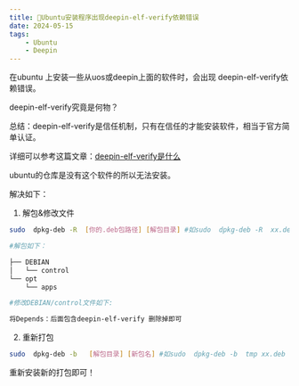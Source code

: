 ```yaml
---
title: 🧚Ubuntu安装程序出现deepin-elf-verify依赖错误
date: 2024-05-15
tags: 
    - Ubuntu
    - Deepin
---
```


在ubuntu 上安装一些从uos或deepin上面的软件时，会出现 deepin-elf-verify依赖错误。

deepin-elf-verify究竟是何物？

总结：deepin-elf-verify是信任机制，只有在信任的才能安装软件，相当于官方简单认证。

详细可以参考这篇文章：[deepin-elf-verify是什么](https://zhul.in/2021/11/20/what-is-deepin-elf-verify/)

ubuntu的仓库是没有这个软件的所以无法安装。

<!--more-->

解决如下：

1. 解包&修改文件

```sh
sudo  dpkg-deb -R  [你的.deb包路径] [解包目录] #如sudo  dpkg-deb -R  xx.deb tmp

#解包如下：

├── DEBIAN
│   └── control
└── opt
    └── apps

#修改DEBIAN/control文件如下:

将Depends：后面包含deepin-elf-verify 删除掉即可
```

2. 重新打包

```sh
sudo  dpkg-deb -b   [解包目录] [新包名] #如sudo  dpkg-deb -b  tmp xx.deb
```

重新安装新的打包即可！
